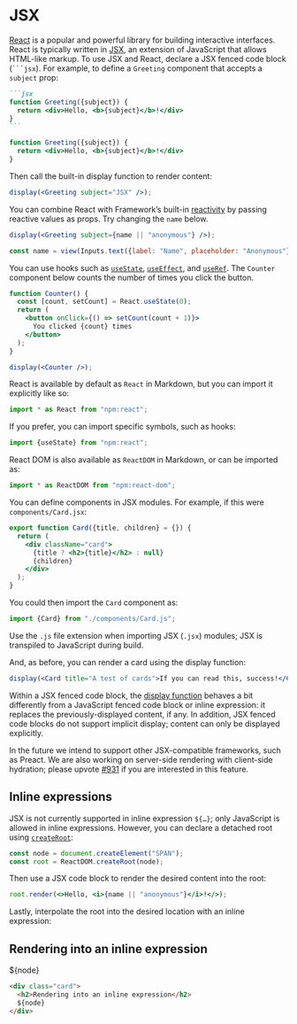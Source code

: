 # JSX <a href="https://github.com/observablehq/framework/pull/1429" class="observablehq-version-badge" data-version="prerelease" title="Added in #1429"></a>

[React](https://react.dev/) is a popular and powerful library for building interactive interfaces. React is typically written in [JSX](https://react.dev/learn/writing-markup-with-jsx), an extension of JavaScript that allows HTML-like markup. To use JSX and React, declare a JSX fenced code block (<code>```jsx</code>). For example, to define a `Greeting` component that accepts a `subject` prop:

````md
```jsx
function Greeting({subject}) {
  return <div>Hello, <b>{subject}</b>!</div>
}
```
````

```jsx
function Greeting({subject}) {
  return <div>Hello, <b>{subject}</b>!</div>
}
```

Then call the built-in display function to render content:

```jsx echo
display(<Greeting subject="JSX" />);
```

You can combine React with Framework’s built-in [reactivity](./reactivity) by passing reactive values as props. Try changing the `name` below.

```jsx echo
display(<Greeting subject={name || "anonymous"} />);
```

```js echo
const name = view(Inputs.text({label: "Name", placeholder: "Anonymous"}));
```

You can use hooks such as [`useState`](https://react.dev/reference/react/useState), [`useEffect`](https://react.dev/reference/react/useEffect), and [`useRef`](https://react.dev/reference/react/useRef). The `Counter` component below counts the number of times you click the button.

```jsx echo
function Counter() {
  const [count, setCount] = React.useState(0);
  return (
    <button onClick={() => setCount(count + 1)}>
      You clicked {count} times
    </button>
  );
}
```

```jsx echo
display(<Counter />);
```

React is available by default as `React` in Markdown, but you can import it explicitly like so:

```js run=false
import * as React from "npm:react";
```

If you prefer, you can import specific symbols, such as hooks:

```js run=false
import {useState} from "npm:react";
```

React DOM is also available as `ReactDOM` in Markdown, or can be imported as:

```js run=false
import * as ReactDOM from "npm:react-dom";
```

You can define components in JSX modules. For example, if this were `components/Card.jsx`:

```jsx run=false
export function Card({title, children} = {}) {
  return (
    <div className="card">
      {title ? <h2>{title}</h2> : null}
      {children}
    </div>
  );
}
```

You could then import the `Card` component as:

```js echo
import {Card} from "./components/Card.js";
```

<div class="note">

Use the `.js` file extension when importing JSX (`.jsx`) modules; JSX is transpiled to JavaScript during build.

</div>

And, as before, you can render a card using the display function:

```jsx echo
display(<Card title="A test of cards">If you can read this, success!</Card>);
```

Within a JSX fenced code block, the [display function](./javascript#explicit-display) behaves a bit differently from a JavaScript fenced code block or inline expression:
it replaces the previously-displayed content, if any. In addition, JSX fenced code blocks do not support implicit display; content can only be displayed explicitly.

<div class="note">

In the future we intend to support other JSX-compatible frameworks, such as Preact. We are also working on server-side rendering with client-side hydration; please upvote [#931](https://github.com/observablehq/framework/issues/931) if you are interested in this feature.

</div>

## Inline expressions

JSX is not currently supported in inline expression `${…}`; only JavaScript is allowed in inline expressions. However, you can declare a detached root using [`createRoot`](https://react.dev/reference/react-dom/client/createRoot):

```js echo
const node = document.createElement("SPAN");
const root = ReactDOM.createRoot(node);
```

Then use a JSX code block to render the desired content into the root:

```jsx echo
root.render(<>Hello, <i>{name || "anonymous"}</i>!</>);
```

Lastly, interpolate the root into the desired location with an inline expression:

<div class="card">
  <h2>Rendering into an inline expression</h2>
  ${node}
</div>

```md run=false
<div class="card">
  <h2>Rendering into an inline expression</h2>
  ${node}
</div>
```
